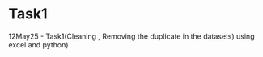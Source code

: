 # Task1
12May25 - Task1(Cleaning , Removing the duplicate in the datasets) using excel and  python)
